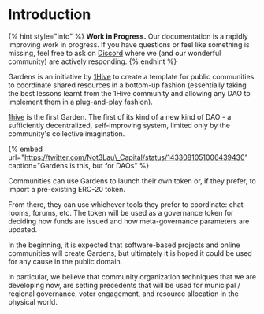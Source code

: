 # Introduction

{% hint style="info" %}
**Work in Progress.** Our documentation is a rapidly improving work in progress. If you have questions or feel like something is missing, feel free to ask on [Discord](https://discord.com/invite/M2EVG4MfR4) where we \(and our wonderful community\) are actively responding.
{% endhint %}

Gardens is an initiative by [1Hive](https://about.1hive.org/docs/dao) to create a template for public communities to coordinate shared resources in a bottom-up fashion \(essentially taking the best lessons learnt from the 1Hive community and allowing any DAO to implement them in a plug-and-play fashion\).

[1hive](https://wiki.1hive.org/) is the first Garden. The first of its kind of a new kind of DAO - a sufficiently decentralized, self-improving system, limited only by the community's collective imagination.

{% embed url="https://twitter.com/Not3Lau\_Capital/status/1433081051006439430" caption="Gardens is this, but for DAOs" %}

Communities can use Gardens to launch their own token or, if they prefer, to import a pre-existing ERC-20 token.

From there, they can use whichever tools they prefer to coordinate: chat rooms, forums, etc. The token will be used as a governance token for deciding how funds are issued and how meta-governance parameters are updated.

In the beginning, it is expected that software-based projects and online communities will create Gardens, but ultimately it is hoped it could be used for any cause in the public domain.

In particular, we believe that community organization techniques that we are developing now, are setting precedents that will be used for municipal / regional governance, voter engagement, and resource allocation in the physical world.

